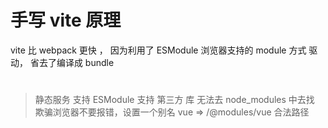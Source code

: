 # 手写 vite 原理

vite 比 webpack 更快 ， 因为利用了 ESModule 浏览器支持的 module 方式 驱动， 省去了编译成 bundle

#

> 静态服务 支持 ESModule
> 支持 第三方 库 无法去 node_modules 中去找 欺骗浏览器不要报错，设置一个别名 vue => /@modules/vue 合法路径
